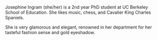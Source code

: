 Josephine Ingram (she/her) is a 2nd year PhD student at UC Berkeley School of Education. She likes music, chess, and Cavalier King Charles Spaniels.

She is very glamorous and elegant, renowned in her department for her tasteful fashion sense and gold eyeshadow.
